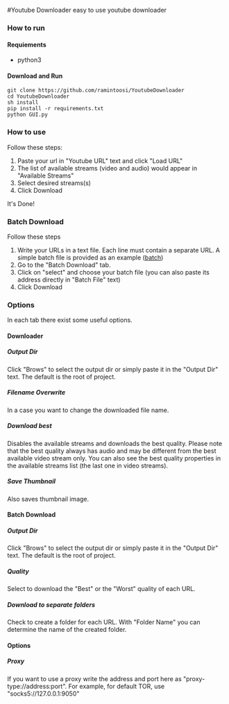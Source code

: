 #Youtube Downloader
easy to use youtube downloader

### How to run

#### Requiements
- python3

#### Download and Run
~~~
git clone https://github.com/ramintoosi/YoutubeDownloader
cd YoutubeDownloader
sh install
pip install -r requirements.txt
python GUI.py
~~~
### How to use
Follow these steps:
1. Paste your url in "Youtube URL" text and click "Load URL"
2. The list of available streams (video and audio) would appear in "Available Streams"
3. Select desired streams(s)
4. Click Download

It's Done!

### Batch Download
Follow these steps
1. Write your URLs in a text file. Each line must contain a separate URL. A simple batch file is provided as an example ([batch](./batch))
2. Go to the "Batch Download" tab.
3. Click on "select" and choose your batch file (you can also paste its address directly in "Batch File" text)
4. Click Download
### Options
In each tab there exist some useful options.
#### Downloader
##### Output Dir
Click "Brows" to select the output dir or simply paste it in the "Output Dir" text. The default is the root of project.
##### Filename Overwrite
In a case you want to change the downloaded file name.
##### Download best
Disables the available streams and downloads the best quality. Please note that the best quality always has audio and may be different from the best available video stream only. You can also see the best quality properties in the available streams list (the last one in video streams).
##### Save Thumbnail
Also saves thumbnail image.
#### Batch Download
##### Output Dir
Click "Brows" to select the output dir or simply paste it in the "Output Dir" text. The default is the root of project.
##### Quality
Select to download the "Best" or the "Worst" quality of each URL.
##### Download to separate folders
Check to create a folder for each URL. With "Folder Name" you can determine the name of the created folder.
#### Options
##### Proxy
If you want to use a proxy write the address and port here as "proxy-type://address:port". For example, for default TOR, use "socks5://127.0.0.1:9050"
